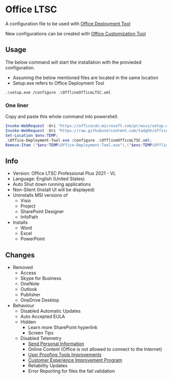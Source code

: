 # Office LTSC
A configuration file to be used with [Office Deployment Tool](https://officecdn.microsoft.com/pr/wsus/setup.exe)

New configurations can be created with [Office Customization Tool](https://config.office.com/deploymentsettings)

## Usage

The below command will start the installation with the provieded configuration.
* Assuming the below mentioned files are located in the same location
* Setup.exe refers to Office Deployment Tool
```pwsh
.\setup.exe /configure .\OfflineOfficeLTSC.xml
```
### One liner
Copy and paste this whole command into powershell.
```powershell
Invoke-WebRequest -Uri "https://officecdn.microsoft.com/pr/wsus/setup.exe" -OutFile "$env:TEMP\Office-Deployment-Tool.exe";
Invoke-WebRequest -Uri "https://raw.githubusercontent.com/tadghh/office-ltsc/main/OfflineOfficeLTSC.xml" -OutFile "$env:TEMP\OfflineOfficeLTSC.xml";
Set-Location $env:TEMP;
.\Office-Deployment-Tool.exe /configure .\OfflineOfficeLTSC.xml;
Remove-Item ("$env:TEMP\Office-Deployment-Tool.exe"),("$env:TEMP\OfflineOfficeLTSC.xml") -Force;

```

## Info
- Version: Office LTSC Professional Plus 2021 - VL
- Language: English (United States)
- Auto Shut down running applications
- Non-Silent (Install UI will be displayed)
- Uninstalls MSI versions of
	- Visio
	- Project
	- SharePoint Designer
	- InfoPath
- Installs
  - Word
  - Excel
  - PowerPoint
## Changes
- Removed
	- Access
	- Skype for Business
	- OneNote
	- Outlook
	- Publisher
	- OneDrive Desktop
 - Behaviour
   - Disabled Automatic Updates
   - Auto Accepted EULA
   - Hidden
     - Learn more SharePoint hyperlink
     - Screen Tips
   - Disabled Telemetry
     - [Send Personal Information](https://admx.help/?Category=Office2016&Policy=office16.Office.Microsoft.Policies.Windows::L_Sendcustomerdata)
     - Online Content (Office is not allowed to connect to the Internet)
     - [User Proofing Tools Improvements](https://admx.help/?Category=Office2016&Policy=office16.Office.Microsoft.Policies.Windows::L_ImproveProofingTools)
     - [Customer Experience Improvement Program](https://admx.help/?Category=Office2016&Policy=office16.Office.Microsoft.Policies.Windows::L_EnableCustomerExperienceImprovementProgram)
     - Reliability Updates
     - Error Reporting for files the fail validation
